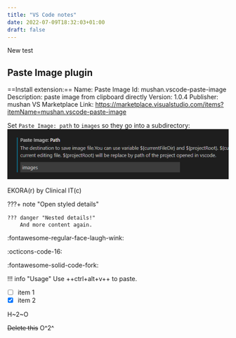 ```yaml
---
title: "VS Code notes"
date: 2022-07-09T18:32:03+01:00
draft: false
---
```

New test
## Paste Image plugin
==Install extension:==
    Name: Paste Image
    Id: mushan.vscode-paste-image
    Description: paste image from clipboard directly
    Version: 1.0.4
    Publisher: mushan
    VS Marketplace Link: https://marketplace.visualstudio.com/items?itemName=mushan.vscode-paste-image

Set `Paste Image: path` to `images` so they go into a subdirectory:
![](../images/2022-07-09-18-34-46.png)

EKORA(r) by Clinical IT(c)

???+ note "Open styled details"

    ??? danger "Nested details!"
        And more content again.

:fontawesome-regular-face-laugh-wink:

:octicons-code-16:

:fontawesome-solid-code-fork:

!!! info "Usage"
    Use ++ctrl+alt+v++ to paste. 

- [ ] item 1
- [x] item 2

H~2~O

~~Delete this~~  O^2^
